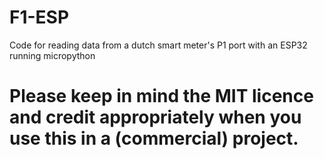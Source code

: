 # F1-ESP
Code for reading data from a dutch smart meter's P1 port with an ESP32 running micropython

# Please keep in mind the MIT licence and credit appropriately when you use this in a (commercial) project. 
